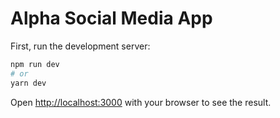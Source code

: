 # Alpha Social Media App



First, run the development server:

```bash
npm run dev
# or
yarn dev
```

Open [http://localhost:3000](http://localhost:3000) with your browser to see the result.
